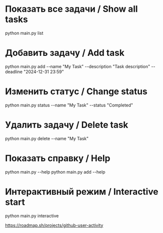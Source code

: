 # Показать все задачи / Show all tasks
python main.py list

# Добавить задачу / Add task
python main.py add --name "My Task" --description "Task description" --deadline "2024-12-31 23:59"

# Изменить статус / Change status
python main.py status --name "My Task" --status "Completed"

# Удалить задачу / Delete task
python main.py delete --name "My Task"

# Показать справку / Help
python main.py --help
python main.py add --help

# Интерактивный режим / Interactive start
python main.py interactive

https://roadmap.sh/projects/github-user-activity
